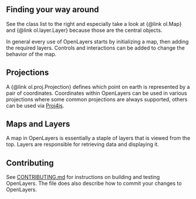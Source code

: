Finding your way around
-----------------------
See the class list to the right and especially take a look at {@link ol.Map} and {@link ol.layer.Layer} because those are the central objects.

In general every use of OpenLayers starts by initializing a map, then adding the required layers. Controls and interactions can be added to change the behavior of the map.

Projections
-----------
A {@link ol.proj.Projection} defines which point on earth is represented by a pair of coordinates.
Coordinates within OpenLayers can be used in various projections where some common projections are always supported,
others can be used via [Proj4js](http://trac.osgeo.org/proj4js/).

Maps and Layers
---------------
A map in OpenLayers is essentially a staple of layers that is viewed from the top. Layers are responsible for retrieving data and displaying it.

Contributing
------------
See [CONTRIBUTING.md](https://github.com/openlayers/ol3/blob/master/CONTRIBUTING.md) for instructions
on building and testing OpenLayers. The file does also describe how to commit your changes to OpenLayers.
